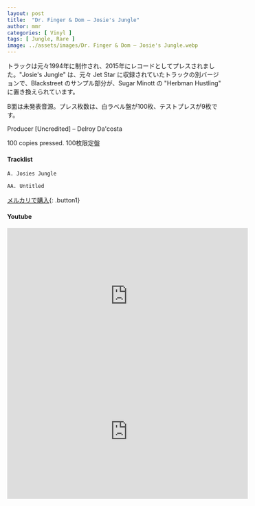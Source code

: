 ```yaml
---
layout: post
title:  "Dr. Finger & Dom – Josie's Jungle"
author: mmr
categories: [ Vinyl ]
tags: [ Jungle, Rare ]
image: ../assets/images/Dr. Finger & Dom – Josie's Jungle.webp
---
```


トラックは元々1994年に制作され、2015年にレコードとしてプレスされました。"Josie's Jungle" は、元々 Jet Star に収録されていたトラックの別バージョンで、Blackstreet のサンプル部分が、Sugar Minott の "Herbman Hustling" に置き換えられています。

B面は未発表音源。プレス枚数は、白ラベル盤が100枚、テストプレスが9枚です。

Producer [Uncredited] – Delroy Da'costa

100 copies pressed. 100枚限定盤

#### Tracklist
```md
A. Josies Jungle

AA. Untitled
```

[メルカリで購入](https://jp.mercari.com/item/m10144197064?afid=6142608987){: .button1}

#### Youtube
<iframe width="560" height="315" src="https://www.youtube.com/embed/alJQVbiFu9E?si=G8cYXLj_CBEaR6j8" title="YouTube video player" frameborder="0" allow="accelerometer; autoplay; clipboard-write; encrypted-media; gyroscope; picture-in-picture; web-share" referrerpolicy="strict-origin-when-cross-origin" allowfullscreen></iframe>

<iframe width="560" height="315" src="https://www.youtube.com/embed/Yr30O6Zrlfc?si=HnEFU28dfni06dPC" title="YouTube video player" frameborder="0" allow="accelerometer; autoplay; clipboard-write; encrypted-media; gyroscope; picture-in-picture; web-share" referrerpolicy="strict-origin-when-cross-origin" allowfullscreen></iframe>